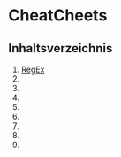 # CheatCheets

## Inhaltsverzeichnis

1. [RegEx](https://github.com/Sebastian90Sonntag/CheatCheets/blob/main/RegEx.md)
2. []()
3. []()
4. []()
5. []()
6. []()
7. []()
8. []()
9. []()
